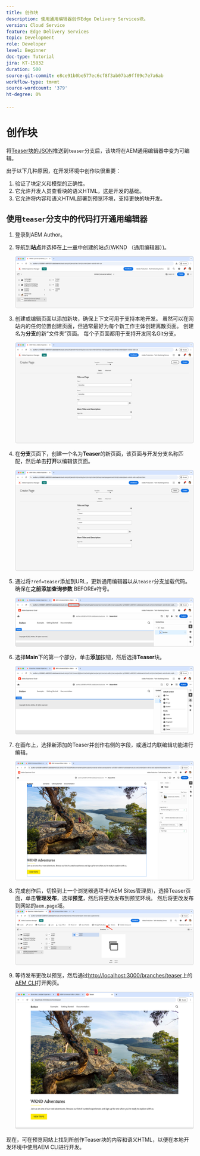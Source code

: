 ```yaml
---
title: 创作块
description: 使用通用编辑器创作Edge Delivery Services块。
version: Cloud Service
feature: Edge Delivery Services
topic: Development
role: Developer
level: Beginner
doc-type: Tutorial
jira: KT-15832
duration: 500
source-git-commit: e8ce91b0be577ec6cf8f3ab07ba9ff09c7e7a6ab
workflow-type: tm+mt
source-wordcount: '379'
ht-degree: 0%

---
```



# 创作块

将[Teaser块的JSON](./5-new-block.md)推送到`teaser`分支后，该块将在AEM通用编辑器中变为可编辑。

出于以下几种原因，在开发环境中创作块很重要：

1. 验证了块定义和模型的正确性。
1. 它允许开发人员查看块的语义HTML，这是开发的基础。
1. 它允许将内容和语义HTML部署到预览环境，支持更快的块开发。

## 使用`teaser`分支中的代码打开通用编辑器

1. 登录到AEM Author。
2. 导航到&#x200B;**站点**&#x200B;并选择在[上一章](./2-new-aem-site.md)中创建的站点(WKND （通用编辑器）)。

   ![AEM Sites](./assets/6-author-block/open-new-site.png)

3. 创建或编辑页面以添加新块，确保上下文可用于支持本地开发。 虽然可以在网站内的任何位置创建页面，但通常最好为每个新工作主体创建离散页面。 创建名为&#x200B;**分支**&#x200B;的新“文件夹”页面。 每个子页面都用于支持开发同名Git分支。

   ![AEM Sites — 创建分支页面](./assets/6-author-block/branches-page-3.png)

4. 在&#x200B;**分支**&#x200B;页面下，创建一个名为&#x200B;**Teaser**&#x200B;的新页面，该页面与开发分支名称匹配，然后单击&#x200B;**打开**&#x200B;以编辑该页面。

   ![AEM Sites — 创建Teaser页面](./assets/6-author-block/teaser-page-3.png)

5. 通过将`?ref=teaser`添加到URL，更新通用编辑器以从`teaser`分支加载代码。 确保在&#x200B;**之前添加查询参数** BEFORE`#`符号。

   ![通用编辑器 — 选择Teaser分支](./assets/6-author-block/select-branch.png)

6. 选择&#x200B;**Main**&#x200B;下的第一个部分，单击&#x200B;**添加**&#x200B;按钮，然后选择&#x200B;**Teaser**&#x200B;块。

   ![通用编辑器 — 添加块](./assets/6-author-block/add-teaser-2.png)

7. 在画布上，选择新添加的Teaser并创作右侧的字段，或通过内联编辑功能进行编辑。

   ![通用编辑器 — 作者块](./assets/6-author-block/author-block.png)

8. 完成创作后，切换到上一个浏览器选项卡(AEM Sites管理员)，选择Teaser页面，单击&#x200B;**管理发布**，选择&#x200B;**预览**，然后将更改发布到预览环境。 然后将更改发布到网站的`aem.page`域。
   ![AEM Sites - Publish或预览](./assets/6-author-block/publish-to-preview.png)

9. 等待发布更改以预览，然后通过[http://localhost:3000/branches/teaser](http://localhost:3000/branches/teaser)上的[AEM CLI](./3-local-development-environment.md#install-the-aem-cli)打开网页。

   ![本地站点 — 刷新](./assets/6-author-block/preview.png)

现在，可在预览网站上找到所创作Teaser块的内容和语义HTML，以便在本地开发环境中使用AEM CLI进行开发。
